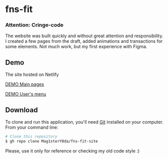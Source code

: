 # fns-fit
### Attention: Cringe-code
The website was built quickly and without great attention and responsibility.
I created a few pages from the draft, added animations and transactions for some elements. Not much work, but my first experience with Figma.

## Demo

The site hosted on Netlify

[DEMO Main pages](https://fns-fit-mag.netlify.app/) <br />

[DEMO User's menu](https://fns-fit-mag.netlify.app/client/user/)

## Download

To clone and run this application, you'll need [Git](https://git-scm.com) installed on your computer. From your command line:

```bash
# Clone this repository
$ gh repo clone Mag1sterY0da/fns-fit-site
```


Please, use it only for reference or checking my old code style :)
